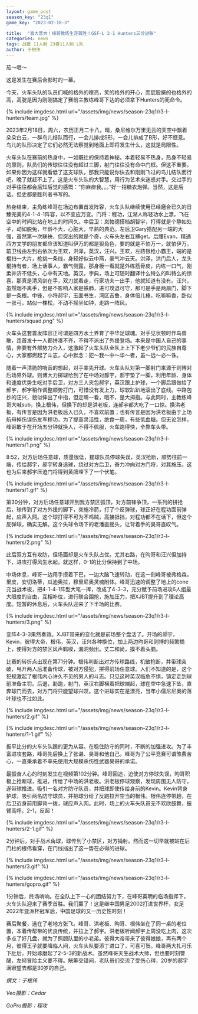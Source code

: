 ```yaml
---
layout: game_post
season_key: "23q1"
game_key: "2023-02-18-3"

title:  "喜大普奔！峰哥教练生涯首胜！GSF-L 2-1 Hunters三分进账"
categories: news
tags: 战报 11人制 23春11人制 L队
author: 于根伟
---
```


茄～咂～

这是发生在赛后合影时的一幕。

今天，火车头队的队员们喊的格外的嘹亮，笑的格外的开心，而屁股撅的也格外的高，高腚是因为刚刚搞定了赛前主教练峰哥下达的必须拿下Hunters的死命令。

{% include imgdesc.html url="/assets/img/news/season-23q1/r3-l-hunters/team.jpg" %}

2023年2月18日，周六，农历正月二十八，晴，桑尼维尔万里无云的天空中飘着朵朵白云，一群鸟儿结队而行，一会儿排成S形，一会儿排成了B形，好不惬意。鸟儿的队形决定了它们必然无法察觉到地面上即将发生什么，这就是局限性。

火车头队在赛前的热身中，一如既往的保持着神秘。本着轻易不热身，热身不轻易的原则，队员们的传球往往没有超过三脚，射门往往没有命中门框。但这不重要。如果你因为这样就看低了这支球队，那我只能说你快去和刚刚飞过的鸟儿结队而行吧，晚了就赶不上了。这是火车头队的大智慧，用行为艺术来迷惑对手。交过手的对手往往都会后知后觉的感慨：“你麻痹我。。。”好一招糖衣炮弹。当然，这是后话。但史都是胜利者书写的。

热身结束，主角练峰哥在场边布置首发阵容，火车头队继续使用已经磨合已久的日臻完美的4-1-4-1阵容，以不变应万变。门将：程功，江湖人称轻功水上漂，飞在空中的时间比站在地上的时间久。中后卫：岚帕德搭档胡智宇，打得就是个静如处子，动如脱兔，年龄不大，心脏大，早熟的典范。左后卫Gary搭配另一端的大强，虽然第一次联袂，但突出的就是个奇，火车头左右互搏get。后腰Evan，精通西方文学的朋友都应该知道叫伊万的都是狠角色，要的就是不怕万一，就怕伊万。前卫线由左到右依次为王欢，洪泽，英汉，汪兴。王欢，左路银枪小霸王，端的是棍扫一大片，枪挑一条线，身轻好似云中燕，豪气冲云天。洪泽，洪门后人，龙头棍持有者，场上话事人，霸气侧露，那身板一看就是外练筋骨皮，内练一口气，刚柔并济不低头，心中有天地。英汉，字典，场上可随时翻译什么特么的叫特么的惊喜，那真是清风剑在手，双刀就看走，行家功夫一出手，他就知道有没有。汪兴，虽然烟不离手，但是不影响人家是铁肺，进可攻退可守，那可是手是两扇门，脚下是一条根。中锋，小将郝宇，玉面书生，湾区吉鲁，身体倍儿棒，吃嘛嘛香，卧似一张弓，站似一棵松，不动不摇坐如钟，走路一阵风。

{% include imgdesc.html url="/assets/img/news/season-23q1/r3-l-hunters/squad.png" %}

火车头这套首发阵容正可谓是四方水土养育了中华足球魂。对手见状顿时作鸟兽散，连首发十一人都拼凑不齐，不得不派出了外援登场。本来是中国人自己的事情，非要有外部势力介入，这激起了火车头队全队上上下下老少爷们的民族自尊心，大家都燃起了斗志，心中默念：犯～我～中～华～者，虽～远～必～诛。

随着一声清脆的哨音的想起，对手率先开球。火车头队对第一脚射门来源于则博对后场界外球。则博大力掷球给到了在中场对郝宇，郝宇垫了一脚，利用年龄、身体和速度优势生吃对手后卫，对方三人夹包郝宇，英汉跟上护球，一个脚后跟做给了郝宇，郝宇稍作调整顺势打门，可惜没有发上力，球软趴趴地滚出了底线。中路包抄的汪兴，貌似伸出了中指，但定睛一看，哦不，是大拇指。与此同时，主教练峰哥大喊sub，换上根伟，但换下的却是洪老板，连郝宇都大吃了一口惊。换洪老板，有传言是因为洪老板后入已久，不喜欢前置；也有传言是因为洪老板由于上场航母掉伤误伤友军程功，为了提高灵活性，绝食一周，有些低血糖。但无论怎样，峰哥敢于在开场五分钟就换人，不得不佩服，火车跑得快，全靠车头带。

{% include imgdesc.html url="/assets/img/news/season-23q1/r3-l-hunters/1.png" %}

8:52，对方后场任意球，质量很低，接球队员停球失误，英汉抢断，顺势往前一端，传给郝宇，郝宇转身追球，绕过对方后卫，奋力冲向对方门将，对其施压。这也为后来郝宇压迫门将得到黄牌埋下了一个伏笔。

{% include imgdesc.html url="/assets/img/news/season-23q1/r3-l-hunters/1.gif" %}

第30分钟，对方后场任意球开到我方禁区弧顶，对方前锋争顶，一系列的拼抢后，球传到了对方外援的脚下，突施冷箭，打了个反弹球，球正好在程功面前弹起，应声入网。这个球打得不可为不鸡贼，高接抵挡，对程功都不在话下，但这个反弹球，确实无解。这个失球令场下的老潘直摇头，让背着手的昊哥直叹气。

{% include imgdesc.html url="/assets/img/news/season-23q1/r3-l-hunters/2.png" %}

此后双方互有攻防，但场面却是火车头队占优。尤其右路，在昀哥和汪兴但加持下，进攻打得风生水起。就这样，0-1的比分保持到了中场。

中场休息，峰哥一边用手摸着下巴，一边大脑飞速转动，在这一刻峰哥被弗格森，里皮，安切洛蒂，瓜迪奥拉，穆里尼奥灵魂附体。峰哥迅速的调整了地上的cone充当战术板，把4-1-4-1阵型大笔一挥，改成了4-3-3，充分赋予前场进攻6人组最大限度的自由，互相补位，进行联合围抢，施加压力，把XJBT提升到了理论高度。短暂的休息后，火车头队迎来了下半场的比赛。

{% include imgdesc.html url="/assets/img/news/season-23q1/r3-l-hunters/3.png" %}

变阵4-3-3果然奏效。XJBT带来的变化就是前场整个盘活了。开场的郝宇，Kevin，彼得大帝，根伟，英汉，汪兴各种换位，加上两边昀哥和则博的频繁插上，使得对方的禁区风声鹤唳，漏洞频出。丈二和尚，摸不着头脑。

比赛的转折点出现在第71分钟。根伟判断出对方传球路线，机敏抢断，并带球突破，甩开两人后准备传球，被对方侵犯，拼得前场任意球。人们不知道的是，这个犯规激起了根伟内心许久不见的男人的斗志。只见这时英汉临危不惧，镇定走到球前准备主罚。后退，助跑，射门，英汉右脚横着把球端起，球在空中急速下坠，直奔球门而去，对方门将只能望球兴叹。这个进球实在是漂亮，当年小儒尼尼奥的落叶球也不过如此。

{% include imgdesc.html url="/assets/img/news/season-23q1/r3-l-hunters/2.gif" %}

{% include imgdesc.html url="/assets/img/news/season-23q1/r3-l-hunters/1-1.gif" %}

扳平比分的火车头队踢的更为从容。在稳住防守的同时，不断的加强进攻。为了丰富进攻套路，峰哥先后换上了张谌、昊哥和他自己。峰哥为了公平竞赛可谓煞费苦心，一直秉承着不率先使用大规模杀伤性武器昊哥的承诺。

最振奋人心的时刻发生在视频第102分钟。峰哥回追，迫使对方停球失误，昀哥积极上抢断球，推进，传给了中场的洪老板。洪老板停球观察，发现周围无人防守，遂带球推进。吸引一名对方防守队员，并把球即使传给身前的Kevin。Kevin背身护球，吸引两名防守球员，并把球分给了反跑拉开空当的根伟。根伟连停带趟，在后卫近身前用脚背一拨，球应声入网。此时，场上的火车头队员无不欢欣鼓舞，振臂高呼。2-1，反超！

{% include imgdesc.html url="/assets/img/news/season-23q1/r3-l-hunters/2-1.gif" %}

2分钟后，对手战术角球，球传到了小禁区，对方捅射。然而这一切早就被站在后门柱的根伟看穿，在门线挡出了这一势在必得的进球。

{% include imgdesc.html url="/assets/img/news/season-23q1/r3-l-hunters/3.gif" %}

{% include imgdesc.html url="/assets/img/news/season-23q1/r3-l-hunters/gopro.gif" %}

1分钟后，终场哨响。在全队上下一心的团结努力下，在峰哥英明的临场指挥下，火车头队迎来了赛季首胜。我们赢了！这是继中国男足2002打进世界杯，女足2022年亚洲杯冠军后，中国足球的又一历史性时刻！

赛后聚餐，选在了老地方张飞。峰哥、洪老板、昀哥、根伟坐在了同一桌的老位置，本着传帮带的优良传统，并拉上了郝宇。洪老板听闻郝宇上周没吃上肉，这次多点了好几盘，就为了照顾队里的小老弟。彼得大帝带来了彼得娘娘，再有两个月，彼得王子就要降临人间，火车头队要添丁进口了，可喜可贺。峰哥两大扎可乐下肚后，开始琢磨起了2-5-3的新战术。虽然峰哥天生战术大师，但也要时刻警醒，左倾冒险主义要不得。觥筹交错间，老队员们交流了受伤心得，20岁的郝宇满眼望去都是30岁的自己。


*撰文：于根伟*

*Veo摄影：Cedar* 

*GoPro摄影：程攻* 
